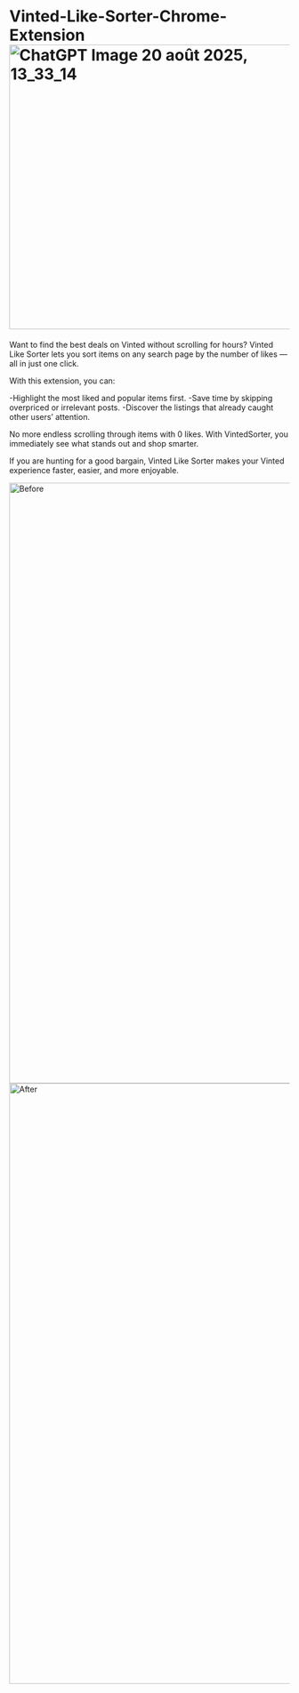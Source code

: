 # Vinted-Like-Sorter-Chrome-Extension <img width="512" height="512" alt="ChatGPT Image 20 août 2025, 13_33_14" src="https://github.com/user-attachments/assets/eb027796-f4db-4ebf-bd18-24930edf61b0" />



Want to find the best deals on Vinted without scrolling for hours?
Vinted Like Sorter lets you sort items on any search page by the number of likes — all in just one click.

With this extension, you can:

-Highlight the most liked and popular items first.
-Save time by skipping overpriced or irrelevant posts.
-Discover the listings that already caught other users’ attention.

No more endless scrolling through items with 0 likes. With VintedSorter, you immediately see what stands out and shop smarter.

If you are hunting for a good bargain, Vinted Like Sorter makes your Vinted experience faster, easier, and more enjoyable.

<img width="1920" height="1080" alt="Before" src="https://github.com/user-attachments/assets/64681627-396f-422b-bd1b-d69c519a3af4" />
<img width="1920" height="1080" alt="After" src="https://github.com/user-attachments/assets/46a5c9d0-e598-4a43-9e5e-f35a71dd1ffb" />

